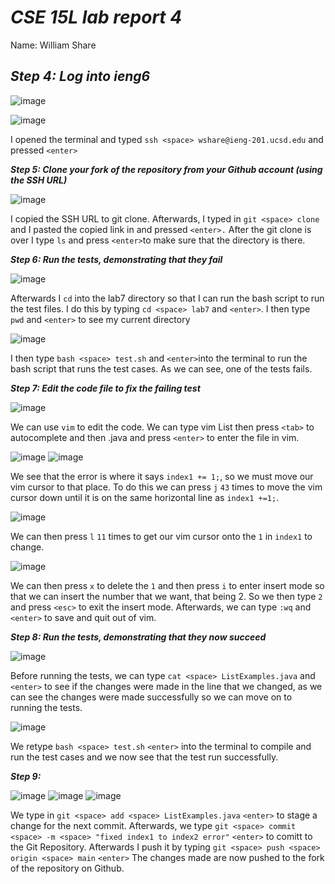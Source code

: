 # ***CSE 15L lab report 4***   
Name: William Share

***Step 4: Log into ieng6***
---

![image](https://github.com/wshare26/cse15l-lab-reports/assets/156359336/6e0f9cfa-fd11-4196-b65d-8106c6a6d2c6)

![image](https://github.com/wshare26/cse15l-lab-reports/assets/156359336/7c0bb0f8-00ae-4d28-a23a-eb2652576e0d)

I opened the terminal and typed `ssh <space> wshare@ieng-201.ucsd.edu` and pressed  `<enter> `


***Step 5: Clone your fork of the repository from your Github account (using the SSH URL)***

![image](https://github.com/wshare26/cse15l-lab-reports/assets/156359336/99af031a-df93-479c-917e-1e381a457929)

I copied the SSH URL to git clone. Afterwards, I typed in `git <space> clone` and I pasted the copied link in and pressed `<enter>.` After the git clone is over I type `ls` and press `<enter>`to make sure that the directory is there.

***Step 6: Run the tests, demonstrating that they fail***


![image](https://github.com/wshare26/cse15l-lab-reports/assets/156359336/d460585c-138e-4cd7-b8fc-226c132d2b19)


Afterwards I `cd` into the lab7 directory so that I can run the bash script to run the test files. I do this by typing `cd <space> lab7` and `<enter>`. I then type `pwd` and `<enter>` to see my current directory

![image](https://github.com/wshare26/cse15l-lab-reports/assets/156359336/4b57a23f-6683-4d92-85e6-3433b1a06b08)

I then type `bash <space> test.sh` and `<enter>`into the terminal to run the bash script that runs the test cases. As we can see, one of the tests fails.

***Step 7: Edit the code file to fix the failing test***


![image](https://github.com/wshare26/cse15l-lab-reports/assets/156359336/0c141afb-bc6a-4f8b-87ec-ec913f47e023)

We can use `vim` to edit the code. We can type vim List then press `<tab>` to autocomplete and then .java and press `<enter>` to enter the file in vim.

![image](https://github.com/wshare26/cse15l-lab-reports/assets/156359336/8b545280-1d28-4287-b1a5-ac385330bedf)
![image](https://github.com/wshare26/cse15l-lab-reports/assets/156359336/e9f9098e-83cb-4b69-88e0-9dd9bb5e7512)


We see that the error is where it says `index1 += 1;`, so we must move our vim cursor to that place. To do this we can press `j` `43` times to move the vim cursor down until it is on the same horizontal line as `index1 +=1;`. 



![image](https://github.com/wshare26/cse15l-lab-reports/assets/156359336/b8150ecc-7850-40c5-9fd6-7aa35d0b1ce7)


We can then press `l` `11` times to get our vim cursor onto the `1` in `index1` to change.


![image](https://github.com/wshare26/cse15l-lab-reports/assets/156359336/0315f78c-f68f-4f67-a4fe-cb36ec436c02)



We can then press `x` to delete the `1` and then press `i` to enter insert mode so that we can insert the number that we want, that being 2. So we then type `2` and press `<esc>` to exit the insert mode. Afterwards, we can type `:wq` and `<enter>` to save and quit out of vim.


***Step 8: Run the tests, demonstrating that they now succeed***


![image](https://github.com/wshare26/cse15l-lab-reports/assets/156359336/91999f32-563e-4148-b478-b88d0d9ea1d8)

Before running the tests, we can type `cat <space> ListExamples.java` and `<enter>` to see if the changes were made in the line that we changed, as we can see the changes were made successfully so we can move on to running the tests.

![image](https://github.com/wshare26/cse15l-lab-reports/assets/156359336/20b25436-3b55-4ec4-915b-e8cbea9cdcbf)

We retype `bash <space> test.sh` `<enter>` into the terminal to compile and run the test cases and we now see that the test run successfully.


***Step 9:***

![image](https://github.com/wshare26/cse15l-lab-reports/assets/156359336/9f84579f-b96b-4841-be79-d0c5abf03e19)
![image](https://github.com/wshare26/cse15l-lab-reports/assets/156359336/08f4103a-3e8a-416b-acb2-c9a6fd7e5212)
![image](https://github.com/wshare26/cse15l-lab-reports/assets/156359336/3b796d98-a4ba-4562-869e-4102198cdb5c)


We type in `git <space> add <space> ListExamples.java` `<enter>` to stage a change for the next commit. Afterwards, we type `git <space> commit <space> -m <space> "fixed index1 to index2 error"` `<enter>` to comitt to the Git Repository. Afterwards I push it by typing `git <space> push <space> origin <space> main` `<enter>`
The changes made are now pushed to the fork of the repository on Github.







